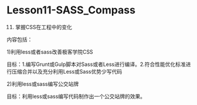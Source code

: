 # Lesson11-SASS_Compass
11. 掌握CSS在工程中的变化

内容包括：

1)利用less或者sass改善极客学院CSS

目标：1.编写Grunt或Gulp脚本对Sass或者Less进行编译。2.符合性能优化标准进行压缩合并以及充分利用Less或Sass优势少写代码

2)利用less或sass编写公交站牌

目标：利用less或sass编写代码制作出一个公交站牌的效果。




